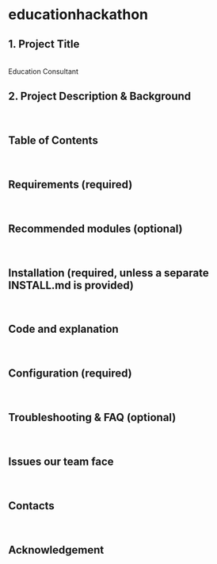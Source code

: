 # educationhackathon

<h2>1. Project Title</h2> <br>
Education Consultant
<h2>2. Project Description & Background</h2> <br>
<h2>Table of Contents</h2> <br>
<h2>Requirements (required) </h2><br>
<h2>Recommended modules (optional)</h2> <br>
<h2>Installation (required, unless a separate INSTALL.md is provided) </h2><br>
<h2>Code and explanation</h2> <br>
<h2>Configuration (required) </h2><br>
<h2>Troubleshooting & FAQ (optional)</h2> <br>
<h2>Issues our team face</h2> <br>
<h2>Contacts </h2><br>
<h2>Acknowledgement </h2><br>
